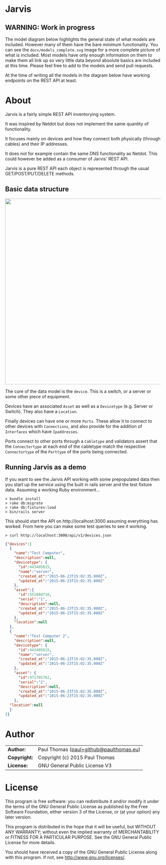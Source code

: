 # Jarvis

WARNING: Work in progress
---
The model diagram below highlights the general state of what models are included. However many of them have the bare minimum functionality. You can see the `docs/models_complete.svg` image for a more complete picture of what is included. Most models have only enough information on them to make them all link up so very little data beyond absolute basics are included at this time. Please feel free to add to the models and send pull requests.

At the time of writing all the models in the diagram below have working endpoints on the REST API at least.

# About

Jarvis is a fairly simple REST API inventorying system.

It was inspired by Netdot but does not implement the same quantity of
functionality.

It focuses mainly on devices and how they connect both physically
(through cables) and their IP addresses.

It does not for example contain the same DNS functionality as Netdot.
This could however be added as a consumer of Jarvis' REST API.

Jarvis is a pure REST API each object is represented through the usual GET/POST/PUT/DELETE methods.

## Basic data structure
<img src="https://rawgit.com/Afterglow/jarvis/master/doc/models_brief.svg" width="600" />

The core of the data model is the `device`. This is a switch, or a server or
some other piece of equipment.

Devices have an associated `Asset` as well as a `Devicetype`
(e.g. Server or Switch). They also have a `Location`.

Finally devices can have one or more `Ports`. These allow it to connect to other
devices with `Connections`, and also provide for the addition of `Interfaces` which have `Ipaddresses`.

Ports connect to other ports through a `Cabletype` and validators assert that
the `Connectortype` at each end of the cabletype match the respective
`Connectortype` of the `Porttype` of the ports being connected.

## Running Jarvis as a demo
If you want to see the Jarvis API working with some prepopulated data then you
start up the service using the built in rails server and the test fixture data.
Assuming a working Ruby environment...

    > bundle install
    > rake db:migrate
    > rake db:fixtures:load
    > bin/rails server

This should start the API on http://localhost:3000 assuming everything has worked. From here you can make some test queries to see it working.

    > curl http://localhost:3000/api/v1/devices.json

```json
{"devices":[
  {
    "name":"Test Computer",
    "description":null,
    "devicetype": {
      "id":443405815,
      "name":"server",
      "created_at":"2015-06-23T15:02:35.000Z",
      "updated_at":"2015-06-23T15:02:35.000Z"
    },
    "asset":{
      "id":551884710,
      "serial":"1",
      "description":null,
      "created_at":"2015-06-23T15:02:35.000Z",
      "updated_at":"2015-06-23T15:02:35.000Z"
    },
    "location":null
  },
  {
    "name":"Test Computer 2",
    "description":null,
    "devicetype": {
      "id":443405815,
      "name":"server",
      "created_at":"2015-06-23T15:02:35.000Z",
      "updated_at":"2015-06-23T15:02:35.000Z"
    },
    "asset": {
      "id":971785762,
      "serial":"2",
      "description":null,
      "created_at":"2015-06-23T15:02:35.000Z",
      "updated_at":"2015-06-23T15:02:35.000Z"
    },
  "location":null
  }
]}
```

# Author

|                      |                                          |
|:---------------------|:-----------------------------------------|
| **Author:**          | Paul Thomas (<paul+github@paulthomas.eu>)
| **Copyright:**       | Copyright (c) 2015 Paul Thomas
| **License:**         | GNU General Public License V3

# License

This program is free software: you can redistribute it and/or modify
it under the terms of the GNU General Public License as published by
the Free Software Foundation, either version 3 of the License, or
(at your option) any later version.

This program is distributed in the hope that it will be useful,
but WITHOUT ANY WARRANTY; without even the implied warranty of
MERCHANTABILITY or FITNESS FOR A PARTICULAR PURPOSE.  See the
GNU General Public License for more details.

You should have received a copy of the GNU General Public License
along with this program.  If not, see <http://www.gnu.org/licenses/>.
